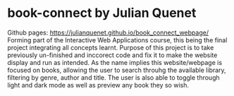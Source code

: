# book-connect by Julian Quenet
Github pages: https://julianquenet.github.io/book_connect_webpage/
Forming part of the Interactive Web Applications course, this being the final project integrating all concepts learnt.
Purpose of this project is to take previously un-finished and inccorect code and fix it to make the website display and run as intended.
As the name implies this website/webpage is focused on books, allowing the user to search throuhg the available library, filtering by genre, author and title. The user is also able to toggle through light and dark mode as well as preview any book they so wish.
